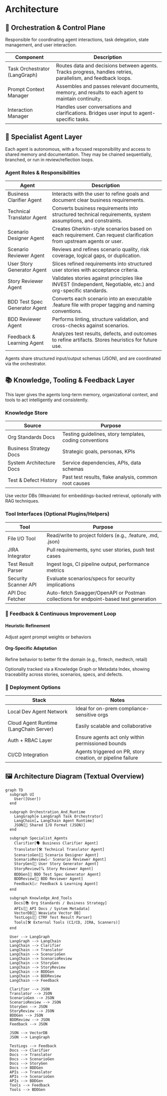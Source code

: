# Architecture

## 📐 Orchestration & Control Plane

Responsible for coordinating agent interactions, task delegation, state management, and user
interaction.

| Component                                            | Description                                                                                                  |
|------------------------------------------------------|--------------------------------------------------------------------------------------------------------------|
| Task Orchestrator (LangGraph)                        | Routes data and decisions between agents. Tracks progress, handles retries, parallelism, and feedback loops. |
| Prompt Context Manager                               | Assembles and passes relevant documents, memory, and results to each agent to maintain continuity.           |
| Interaction Manager                                  | Handles user conversations and clarifications. Bridges user input to agent-specific tasks.                   |

## 🧠 Specialist Agent Layer

Each agent is autonomous, with a focused responsibility and access to shared memory and
documentation. They may be chained sequentially, branched, or run in review/reflection loops.

### Agent Roles & Responsibilities

| Agent                         | Description                                                                                                        |
|-------------------------------|--------------------------------------------------------------------------------------------------------------------|
| Business Clarifier Agent      | Interacts with the user to refine goals and document clear business requirements.                                  |
| Technical Translator Agent    | Converts business requirements into structured technical requirements, system assumptions, and constraints.        |
| Scenario Designer Agent       | Creates Gherkin-style scenarios based on each requirement. Can request clarification from upstream agents or user. |
| Scenario Reviewer Agent       | Reviews and refines scenario quality, risk coverage, logical gaps, or duplication.                                 |
| User Story Generator Agent    | Slices refined requirements into structured user stories with acceptance criteria.                                 |
| Story Reviewer Agent          | Validates stories against principles like INVEST (Independent, Negotiable, etc.) and org-specific standards.       |
| BDD Test Spec Generator Agent | Converts each scenario into an executable .feature file with proper tagging and naming conventions.                |
| BDD Reviewer Agent            | Performs linting, structure validation, and cross-checks against scenarios.                                        |
| Feedback & Learning Agent     | Analyzes test results, defects, and outcomes to refine artifacts. Stores heuristics for future use.                |

Agents share structured input/output schemas (JSON), and are coordinated via the orchestrator.

## 📚 Knowledge, Tooling & Feedback Layer

This layer gives the agents long-term memory, organizational context, and tools to act
intelligently and consistently.

### Knowledge Store

| Source                    | Purpose                                                 |
|---------------------------|---------------------------------------------------------|
| Org Standards Docs        | Testing guidelines, story templates, coding conventions |
| Business Strategy Docs    | Strategic goals, personas, KPIs                         |
| System Architecture Docs  | Service dependencies, APIs, data schemas                |
| Test & Defect History     | Past test results, flake analysis, common root causes   |

Use vector DBs (Weaviate) for embeddings-backed retrieval, optionally with RAG techniques.

### Tool Interfaces (Optional Plugins/Helpers)

| Tool                 | Purpose                                                                              |
|----------------------|--------------------------------------------------------------------------------------|
| File I/O Tool        | Read/write to project folders (e.g., .feature, .md, .json)                           |
| JIRA Integrator      | Pull requirements, sync user stories, push test cases                                |
| Test Result Parser   | Ingest logs, CI pipeline output, performance metrics                                 |
| Security Scanner API | Evaluate scenarios/specs for security implications                                   |
| API Doc Fetcher      | Auto-fetch Swagger/OpenAPI or Postman collections for endpoint-based test generation |

### 🔄 Feedback & Continuous Improvement Loop

#### Heuristic Refinement

Adjust agent prompt weights or behaviors

#### Org-Specific Adaptation

Refine behavior to better fit the domain (e.g., fintech, medtech, retail)

Optionally tracked via a Knowledge Graph or Metadata Index, showing traceability across stories, scenarios, specs, and defects.

### 🔧 Deployment Options

| Stack                                                          | Notes                                                       |
|----------------------------------------------------------------|-------------------------------------------------------------|
| Local Dev Agent Network                                        | Ideal for on-prem compliance-sensitive orgs                 |
| Cloud Agent Runtime (LangChain Server)                         | Easily scalable and collaborative                           |
| Auth + RBAC Layer                                              | Ensure agents act only within permissioned bounds           |
| CI/CD Integration                                              | Agents triggered on PR, story creation, or pipeline failure |

## 🖼️ Architecture Diagram (Textual Overview)

```mermaid
graph TD
  subgraph UI
    User([User])
  end

  subgraph Orchestration_And_Runtime
    LangGraph[⚙️ LangGraph Task Orchestrator]
    LangChain[☁️ LangChain Agent Runtime]
    JSON[🔗 Shared I/O Format (JSON)]
  end

  subgraph Specialist_Agents
    Clarifier[🗣️ Business Clarifier Agent]
    Translator[🛠️ Technical Translator Agent]
    ScenarioGen[📜 Scenario Designer Agent]
    ScenarioReview[✅ Scenario Reviewer Agent]
    StoryGen[🧩 User Story Generator Agent]
    StoryReview[🔍 Story Reviewer Agent]
    BDDGen[🧪 BDD Test Spec Generator Agent]
    BDDReview[🔄 BDD Reviewer Agent]
    Feedback[📈 Feedback & Learning Agent]
  end

  subgraph Knowledge_And_Tools
    Docs[📚 Org Standards / Business Strategy]
    APIs[🔧 API Docs / System Metadata]
    VectorDB[🧠 Weaviate Vector DB]
    TestLogs[🧪 CTRF Test Result Parser]
    Tools[🛠️ External Tools (CI/CD, JIRA, Scanners)]
  end

  User --> LangGraph
  LangGraph --> LangChain
  LangChain --> Clarifier
  LangChain --> Translator
  LangChain --> ScenarioGen
  LangChain --> ScenarioReview
  LangChain --> StoryGen
  LangChain --> StoryReview
  LangChain --> BDDGen
  LangChain --> BDDReview
  LangChain --> Feedback

  Clarifier --> JSON
  Translator --> JSON
  ScenarioGen --> JSON
  ScenarioReview --> JSON
  StoryGen --> JSON
  StoryReview --> JSON
  BDDGen --> JSON
  BDDReview --> JSON
  Feedback --> JSON

  JSON --> VectorDB
  JSON --> LangGraph

  TestLogs --> Feedback
  Docs --> Clarifier
  Docs --> Translator
  Docs --> ScenarioGen
  Docs --> StoryGen
  Docs --> BDDGen
  APIs --> Translator
  APIs --> ScenarioGen
  APIs --> BDDGen
  Tools --> Feedback
  Tools --> BDDGen
```
